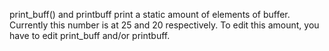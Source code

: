 print_buff() and printbuff print a static amount of elements of buffer. 
Currently this number is at 25 and 20 respectively. To edit this amount, 
you have to edit print_buff and/or printbuff.

